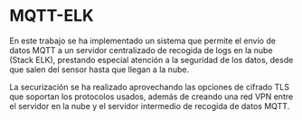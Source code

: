 # MQTT-ELK
En este trabajo se ha implementado un sistema que permite el envío de datos MQTT a un servidor centralizado de recogida de logs en la nube (Stack ELK), prestando especial atención a la seguridad de los datos, desde que salen del sensor hasta que llegan a la nube.

La securización se ha realizado aprovechando las opciones de cifrado TLS que soportan los protocolos usados, además de creando una red VPN entre el servidor en la nube y el servidor intermedio de recogida de datos MQTT.
